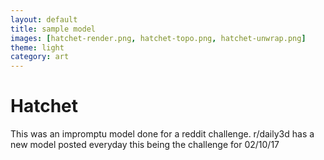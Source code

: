 ```yaml
---
layout: default
title: sample model
images: [hatchet-render.png, hatchet-topo.png, hatchet-unwrap.png]
theme: light
category: art
---
```


# Hatchet

This was an impromptu model done for a reddit challenge. r/daily3d has a new model posted everyday this being the challenge for 02/10/17
